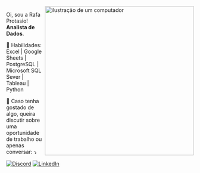 <img src="https://raw.githubusercontent.com/MicaelliMedeiros/micaellimedeiros/master/image/computer-illustration.png" alt="ilustração de um computador" min-width="400px" max-width="400px" width="400px" align="right">

<p align="left"> 
  Oi, sou a Rafa Protasio! <strong>Analista de Dados</strong>.<br>
</p>

<p align="left">
  🦄 Habilidades: Excel | Google Sheets | PostgreSQL | Microsoft SQL Sever | Tableau | Python
</p>

<p align="left">
  💌 Caso tenha gostado de algo, queira discutir sobre uma oportunidade de trabalho ou apenas conversar: ⤵️
</p>


  [![Discord](https://img.shields.io/badge/Discord-%237289DA.svg?logo=discord&logoColor=white)](https://discord.gg/RafaProtasio#9366)
  [![LinkedIn](https://img.shields.io/badge/LinkedIn-%230077B5.svg?logo=linkedin&logoColor=white)](https://linkedin.com/in/https://www.linkedin.com/in/rafaela-protasio) 
